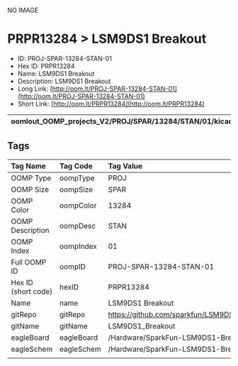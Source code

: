 


  
NO IMAGE  
# PRPR13284 > LSM9DS1 Breakout

- ID: PROJ-SPAR-13284-STAN-01
- Hex ID: PRPR13284
- Name: LSM9DS1 Breakout
- Description: LSM9DS1 Breakout
- Long Link: [http://oom.lt/PROJ-SPAR-13284-STAN-01](http://oom.lt/PROJ-SPAR-13284-STAN-01)
- Short Link: [http://oom.lt/PRPR13284](http://oom.lt/PRPR13284)
  

|oomlout_OOMP_projects_V2/PROJ/SPAR/13284/STAN/01/kicadPcb3dFront.png|oomlout_OOMP_projects_V2/PROJ/SPAR/13284/STAN/01/kicadPcb3dBack.png|oomlout_OOMP_projects_V2/PROJ/SPAR/13284/STAN/01/kicadPcb3d.png||
| :---: | :---: | :---: | :---: |

## Tags
  

|Tag Name|Tag Code|Tag Value|
| :--- | :--- | :--- |
|OOMP Type|oompType|PROJ|
|OOMP Size|oompSize|SPAR|
|OOMP Color|oompColor|13284|
|OOMP Description|oompDesc|STAN|
|OOMP Index|oompIndex|01|
|Full OOMP ID|oompID|PROJ-SPAR-13284-STAN-01|
|Hex ID (short code)|hexID|PRPR13284|
|Name|name|LSM9DS1 Breakout|
|gitRepo|gitRepo|https://github.com/sparkfun/LSM9DS1_Breakout|
|gitName|gitName|LSM9DS1_Breakout|
|eagleBoard|eagleBoard|/Hardware/SparkFun-LSM9DS1-Breakout.brd|
|eagleSchem|eagleSchem|/Hardware/SparkFun-LSM9DS1-Breakout.sch|
||||
